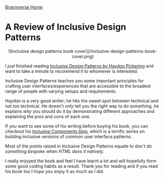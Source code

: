 [Brayniverse <span class="sr-only">Home</span>](/)
# A Review of Inclusive Design Patterns
<center>
    ![Inclusive design patterns book cover](/inclusive-design-patterns-book-cover.png)
</center>

I <i>just</i> finished reading <a href="https://shop.smashingmagazine.com/products/inclusive-design-patterns" target="_blank">Inclusive Design Patterns by Haydon Pickering</a> and want to take a minute to recommend it to whomever is interested.

Inclusive Design Patterns teaches you some important principles for crafting user interfaces/experiences that are accessible to the broadest range of people with varying setups and requirements.

Haydon is a very good writer; he hits the sweet spot between technical and not too technical. He doesn't <em>only</em> tell you the right way to do something, he explains <i>why</i> you should do it by demonstrating different approaches and explaining the pros and cons of each one.

If you want to see some of his writing before buying his book, you can checkout his <a href="https://inclusive-components.design/" target="_blank">Inclusive Components blog</a>, which is a terrific series on building inclusive versions of common user interface patterns.
            
Most of the points raised in Inclusive Design Patterns equate to <i>don't do something bespoke when HTML does it natively</i>.

I really enjoyed the book and feel I have learnt a lot and will hopefully form some good coding habits as a result. Thank you for reading and if you read his book too I hope you enjoy it as much as I did.
